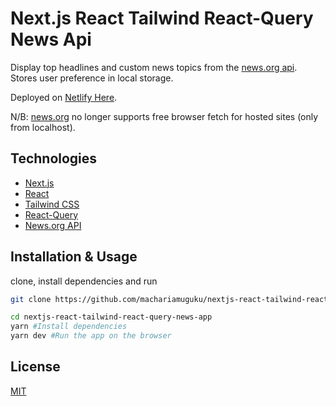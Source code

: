 # Next.js React Tailwind React-Query News Api

Display top headlines and custom news topics from the [news.org api](https://newsapi.org/). Stores user preference in local storage.

Deployed on [Netlify Here](https://newsdotorg.netlify.app/top-headlines).

N/B: [news.org](https://newsapi.org/pricing) no longer supports free browser fetch for hosted sites (only from localhost).

## Technologies

- [Next.js](https://nextjs.org/)
- [React](https://reactjs.org/)
- [Tailwind CSS](https://tailwindcss.com/)
- [React-Query](https://react-query.tanstack.com/)
- [News.org API](https://newsapi.org/)

## Installation & Usage

clone, install dependencies and run

```bash
git clone https://github.com/machariamuguku/nextjs-react-tailwind-react-query-news-app

cd nextjs-react-tailwind-react-query-news-app
yarn #Install dependencies
yarn dev #Run the app on the browser
```

## License

[MIT](https://choosealicense.com/licenses/mit/)
